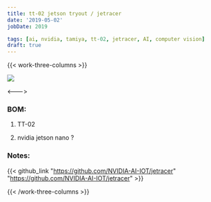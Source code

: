 ```yaml
---
title: tt-02 jetson tryout / jetracer
date: '2019-05-02'
jobDate: 2019

tags: [ai, nvidia, tamiya, tt-02, jetracer, AI, computer vision]
draft: true
---
```


{{< work-three-columns >}}

![](https://user-images.githubusercontent.com/4212806/67442981-ce459e00-f5b7-11e9-9c8a-14ab360decb8.gif)

<---> <!-- magic separator, between columns -->

### BOM:

1. TT-02

1. nvidia jetson nano ?

### Notes:

{{< github_link "https://github.com/NVIDIA-AI-IOT/jetracer"  "https://github.com/NVIDIA-AI-IOT/jetracer" >}}

{{< /work-three-columns >}}
